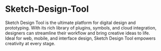 # Sketch-Design-Tool
Sketch Design Tool is the ultimate platform for digital design and prototyping. With its rich library of plugins, symbols, and cloud integration, designers can streamline their workflow and bring creative ideas to life. Ideal for web, mobile, and interface design, Sketch Design Tool empowers creativity at every stage.

